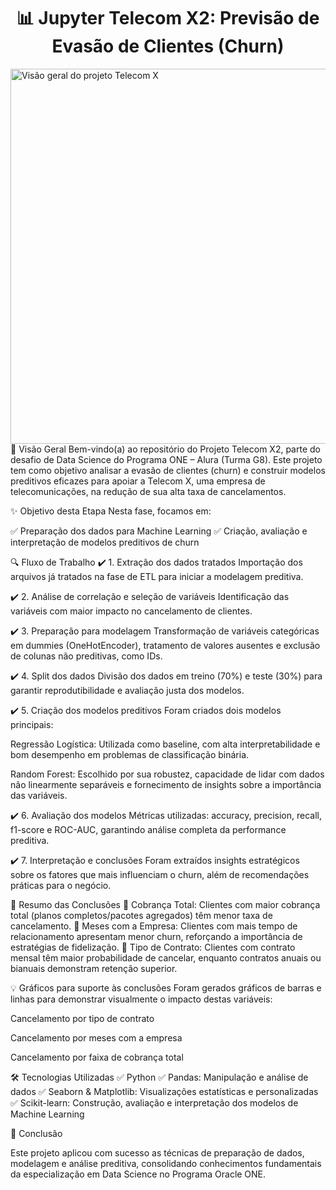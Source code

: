 <h1 align="center">📊 Jupyter Telecom X2: Previsão de Evasão de Clientes (Churn)</h1>
<img src="img1'.jpg" alt="Visão geral do projeto Telecom X" width="600"/>
🎯 Visão Geral
Bem-vindo(a) ao repositório do Projeto Telecom X2, parte do desafio de Data Science do Programa ONE – Alura (Turma G8). Este projeto tem como objetivo analisar a evasão de clientes (churn) e construir modelos preditivos eficazes para apoiar a Telecom X, uma empresa de telecomunicações, na redução de sua alta taxa de cancelamentos.

✨ Objetivo desta Etapa
Nesta fase, focamos em:

✅ Preparação dos dados para Machine Learning
✅ Criação, avaliação e interpretação de modelos preditivos de churn

🔍 Fluxo de Trabalho
✔️ 1. Extração dos dados tratados
Importação dos arquivos já tratados na fase de ETL para iniciar a modelagem preditiva.

✔️ 2. Análise de correlação e seleção de variáveis
Identificação das variáveis com maior impacto no cancelamento de clientes.

✔️ 3. Preparação para modelagem
Transformação de variáveis categóricas em dummies (OneHotEncoder), tratamento de valores ausentes e exclusão de colunas não preditivas, como IDs.

✔️ 4. Split dos dados
Divisão dos dados em treino (70%) e teste (30%) para garantir reprodutibilidade e avaliação justa dos modelos.

✔️ 5. Criação dos modelos preditivos
Foram criados dois modelos principais:

Regressão Logística: Utilizada como baseline, com alta interpretabilidade e bom desempenho em problemas de classificação binária.

Random Forest: Escolhido por sua robustez, capacidade de lidar com dados não linearmente separáveis e fornecimento de insights sobre a importância das variáveis.

✔️ 6. Avaliação dos modelos
Métricas utilizadas: accuracy, precision, recall, f1-score e ROC-AUC, garantindo análise completa da performance preditiva.

✔️ 7. Interpretação e conclusões
Foram extraídos insights estratégicos sobre os fatores que mais influenciam o churn, além de recomendações práticas para o negócio.

📝 Resumo das Conclusões
🔹 Cobrança Total: Clientes com maior cobrança total (planos completos/pacotes agregados) têm menor taxa de cancelamento.
🔹 Meses com a Empresa: Clientes com mais tempo de relacionamento apresentam menor churn, reforçando a importância de estratégias de fidelização.
🔹 Tipo de Contrato: Clientes com contrato mensal têm maior probabilidade de cancelar, enquanto contratos anuais ou bianuais demonstram retenção superior.

💡 Gráficos para suporte às conclusões
Foram gerados gráficos de barras e linhas para demonstrar visualmente o impacto destas variáveis:

Cancelamento por tipo de contrato

Cancelamento por meses com a empresa

Cancelamento por faixa de cobrança total

🛠️ Tecnologias Utilizadas
✅ Python
✅ Pandas: Manipulação e análise de dados
✅ Seaborn & Matplotlib: Visualizações estatísticas e personalizadas
✅ Scikit-learn: Construção, avaliação e interpretação dos modelos de Machine Learning

📌 Conclusão

Este projeto aplicou com sucesso as técnicas de preparação de dados, modelagem e análise preditiva, consolidando conhecimentos fundamentais da especialização em Data Science no Programa Oracle ONE.

